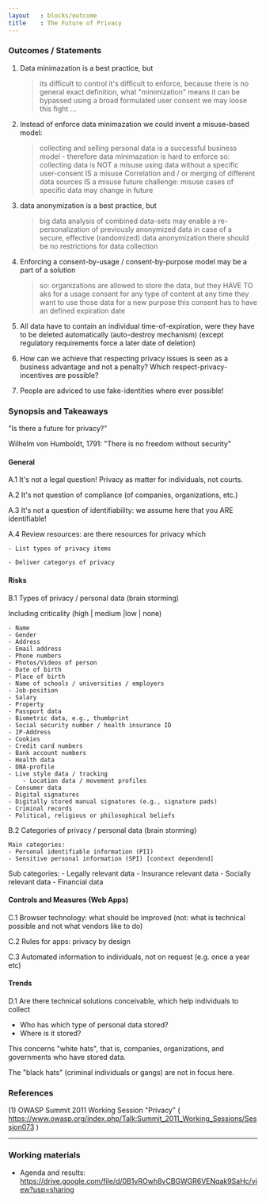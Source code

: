 ```yaml
---
layout   : blocks/outcome
title    : The Future of Privacy
---
```


### Outcomes / Statements
1. Data minimazation is a best practice, but
      > its difficult to control
      > it's difficult to enforce, because there is no general exact
        definition, what "minimization" means
      > it can be  bypassed using a broad formulated user consent
      > we may loose this fight ...

2. Instead of enforce data minimazation we could invent a
    misuse-based model:
      > collecting and selling personal data is a successful business
        model - therefore data minimazation is hard to enforce
      > so: collecting data is NOT a misuse
      > using data without a specific user-consent IS a misuse
      > Correlation and / or merging of different data sources IS
        a misuse
      > future challenge:  misuse cases of specific data may change
        in future

3. data anonymization is a best practice, but
      > big data analysis of combined data-sets may enable a
        re-personalization of previously anonymized data
      > in case of a secure, effective (randomized) data anonymization
        there should be no restrictions for data collection

4. Enforcing a consent-by-usage / consent-by-purpose model may be a part
   of a solution
      > so: organizations are allowed to store the data, but they
        HAVE TO aks for a usage consent for any type of content at any
        time they want to use those data for a new purpose
      > this consent has to have an defined expiration date

5. All data have to contain an individual time-of-expiration, were they
  have to be deleted automatically (auto-destroy mechanism)
  (except regulatory requirements force a later date of deletion)

6. How can we achieve that respecting privacy issues is seen as a business
  advantage and not a penalty? Which respect-privacy-incentives
  are possible?

7. People are adviced to use fake-identities where ever possible!

### Synopsis and Takeaways

"Is there a future for privacy?"

Wilhelm von Humboldt, 1791: "There is no freedom without security"

#### General

A.1 It's not a legal question! Privacy as matter for individuals, not courts.

A.2 It's not question of compliance (of companies, organizations, etc.)

A.3 It's not a question of identifiability: we assume here that you ARE identifiable!

A.4 Review resources: are there resources for privacy which

	- List types of privacy items

	- Deliver categorys of privacy

#### Risks

B.1 Types of privacy / personal data (brain storming)

   Including criticality (high | medium |low | none)

	- Name
	- Gender
	- Address
	- Email address
	- Phone numbers
	- Photos/Videos of person
	- Date of birth
	- Place of birth
	- Name of schools / universities / employers
	- Job-position
	- Salary
	- Property
	- Passport data
	- Biometric data, e.g., thumbprint
	- Social security number / health insurance ID
	- IP-Address
	- Cookies
	- Credit card numbers
	- Bank account numbers
	- Health data
	- DNA-profile
	- Live style data / tracking
        - Location data / movement profiles
	- Consumer data
	- Digital signatures
	- Digitally stored manual signatures (e.g., signature pads)
	- Criminal records
	- Political, religious or philosophical beliefs

B.2 Categories of privacy / personal data (brain storming)

	Main categories:
	- Personal identifiable information (PII)
	- Sensitive personal information (SPI) [context dependend]

Sub categories:
	- Legally relevant data
	- Insurance relevant data
	- Socially relevant data
	- Financial data

#### Controls and Measures (Web Apps) 

C.1 Browser technology: what should be improved (not: what is technical possible and not what vendors like to do)

C.2 Rules for apps: privacy by design

C.3 Automated information to individuals, not on request (e.g. once a year etc)

#### Trends

D.1 Are there technical solutions conceivable, which help individuals to collect

   - Who has which type of personal data stored?
   - Where is it stored?

   This concerns "white hats", that is, companies, organizations, and governments who have stored data.

   The "black hats" (criminal individuals or gangs) are not in focus here.

### References

(1) OWASP Summit 2011 Working Session "Privacy" ( https://www.owasp.org/index.php/Talk:Summit_2011_Working_Sessions/Session073 )

---

### Working materials

- Agenda and results: https://drive.google.com/file/d/0B1vROwh8vCBGWGR6VENqak9SaHc/view?usp=sharing
